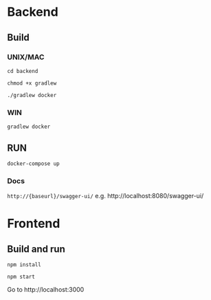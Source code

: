 # Backend

## Build

### UNIX/MAC
```cd backend```

```chmod +x gradlew```

```./gradlew docker```


### WIN

```gradlew docker```

## RUN

```docker-compose up```

### Docs

```http://{baseurl}/swagger-ui/``` e.g. http://localhost:8080/swagger-ui/

# Frontend

## Build and run

```npm install```

```npm start```

Go to http://localhost:3000
